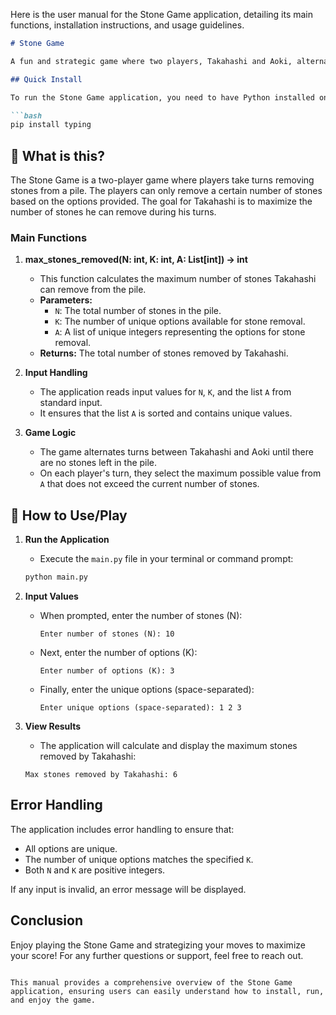 Here is the user manual for the Stone Game application, detailing its main functions, installation instructions, and usage guidelines.

```markdown
# Stone Game

A fun and strategic game where two players, Takahashi and Aoki, alternately remove stones from a pile based on predefined options.

## Quick Install

To run the Stone Game application, you need to have Python installed on your machine. You can install the required dependencies using pip:

```bash
pip install typing
```

## 🤔 What is this?

The Stone Game is a two-player game where players take turns removing stones from a pile. The players can only remove a certain number of stones based on the options provided. The goal for Takahashi is to maximize the number of stones he can remove during his turns.

### Main Functions

1. **max_stones_removed(N: int, K: int, A: List[int]) -> int**
   - This function calculates the maximum number of stones Takahashi can remove from the pile.
   - **Parameters:**
     - `N`: The total number of stones in the pile.
     - `K`: The number of unique options available for stone removal.
     - `A`: A list of unique integers representing the options for stone removal.
   - **Returns:** The total number of stones removed by Takahashi.

2. **Input Handling**
   - The application reads input values for `N`, `K`, and the list `A` from standard input.
   - It ensures that the list `A` is sorted and contains unique values.

3. **Game Logic**
   - The game alternates turns between Takahashi and Aoki until there are no stones left in the pile.
   - On each player's turn, they select the maximum possible value from `A` that does not exceed the current number of stones.

## 📖 How to Use/Play

1. **Run the Application**
   - Execute the `main.py` file in your terminal or command prompt:
   ```bash
   python main.py
   ```

2. **Input Values**
   - When prompted, enter the number of stones (N):
     ```
     Enter number of stones (N): 10
     ```
   - Next, enter the number of options (K):
     ```
     Enter number of options (K): 3
     ```
   - Finally, enter the unique options (space-separated):
     ```
     Enter unique options (space-separated): 1 2 3
     ```

3. **View Results**
   - The application will calculate and display the maximum stones removed by Takahashi:
   ```
   Max stones removed by Takahashi: 6
   ```

## Error Handling

The application includes error handling to ensure that:
- All options are unique.
- The number of unique options matches the specified `K`.
- Both `N` and `K` are positive integers.

If any input is invalid, an error message will be displayed.

## Conclusion

Enjoy playing the Stone Game and strategizing your moves to maximize your score! For any further questions or support, feel free to reach out.
```

This manual provides a comprehensive overview of the Stone Game application, ensuring users can easily understand how to install, run, and enjoy the game.